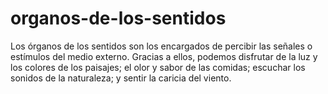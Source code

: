 # organos-de-los-sentidos
Los órganos de los sentidos son los encargados de percibir las señales o estímulos del medio externo. Gracias a ellos, podemos disfrutar de la luz y los colores de los paisajes; el olor y sabor de las comidas; escuchar los sonidos de la naturaleza; y sentir la caricia del viento. 
